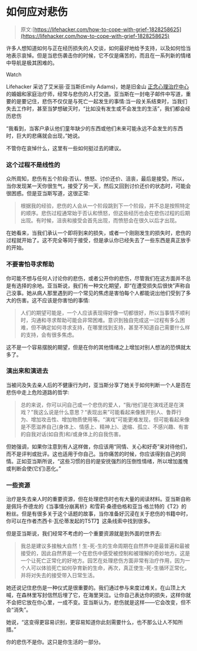 # 如何应对悲伤

> 原文:[https://lifehacker.com/how-to-cope-with-grief-1828258625](https://lifehacker.com/how-to-cope-with-grief-1828258625)

许多人想知道如何与正在经历损失的人交谈，如何最好地给予支持，以及如何恰当地表示哀悼。但是当悲伤袭击你的时候，它不仅是痛苦的，而且在一系列新的情绪中导航是极其困难的。

Watch

Lifehacker 采访了艾米丽·亚当斯(Emily Adams)，她是旧金山 [正念心理治疗中心](https://www.mindfulcenter.org/) 的婚姻和家庭治疗师，经常与悲伤的人打交道。亚当斯在一封电子邮件中写道，重要的是要记住，悲伤不仅仅是与死亡一起发生的事情:当一段关系结束时，当我们失去工作时，甚至当梦想破灭时，“比如没有发生或不会发生的生活”，我们都会经历悲伤

“我看到，当客户承认他们童年缺少的东西或他们未来可能永远不会发生的东西时，巨大的悲痛就会出现，”她说。

不管你在哀悼什么，这里有一些如何挺过去的建议。

### 这个过程不是线性的

众所周知，悲伤有五个阶段:否认、愤怒、讨价还价、沮丧，最后是接受。所以，当你发现某一天你很生气，接受了另一天，然后又回到讨价还价的状态时，可能会很困惑。但是亚当斯写道，这很正常:

> 根据我的经验，悲伤的人会从一个阶段跳到下一个阶段，并不总是按照特定的顺序。悲伤过程通常始于否认和愤怒，但这些经历也会在悲伤过程的后期出现。有时候，沮丧和接受会首先出现，而愤怒会在很久以后才出现。

在她看来，当我们承认一个即将到来的损失，或者一个刚刚发生的损失时，悲伤的过程就开始了。这不完全等同于接受，但是承认你已经失去了一些东西是真正放手的开始。

### 不要害怕寻求帮助

你可能不想与任何人讨论你的悲伤，或者公开你的悲伤，尽管我们在这方面并不总是有选择的余地。亚当斯说，我们有一种文化期望，即“在遭受损失后很快”声称自己没事。她从病人那里遇到的一个常见的焦虑是害怕每个人都能说出他们受到了多大的伤害。这不应该是你害怕的事情:

> 人们的期望可能是，一个人应该表现得好像一切都很好，所以当事情不顺利时，沟通和寻求帮助可能会非常困难。意识到独自完成这一过程有多么困难，但不确定如何寻求支持，在哪里找到支持，甚至不知道自己需要什么样的支持，会有很多焦虑。

这不是一个容易摆脱的期望，但是在你的其他情绪之上增加对别人想法的恐惧就太多了。

### 演出来和演进去

当被问及失去亲人后的不健康行为时，亚当斯分享了她关于如何判断一个人是否在悲伤中走上危险道路的哲学:

> 总的来说，你可以问自己或一个悲伤的爱人，“我/他们是在演戏还是在演戏？”我这么说是什么意思？“表现出来”可能看起来像推开别人、鲁莽行为、增加攻击性、增加物质使用等。“演戏”可能更难发现，但可能看起来像是不愿滋养自己(身体上、情感上、精神上)、退缩、孤立、不感兴趣、有害的自我对话(如自责)和/或身体上的自我伤害。

但她强调，如果你注意到有人这样做，你应该用“同情、关心和好奇”来对待他们，而不是评判或批评。这也适用于你自己。当你痛苦的时候，你应该得到自己的同情。正如亚当斯所说，“这些习惯的目的是安抚强烈的压倒性情绪，所以增加羞愧或判断会使(它们)恶化。”

### 一些资源

治疗是失去亲人时的重要资源，但在处理悲伤时也有大量的阅读材料。亚当斯自称是佩玛·乔德龙的《当事情分崩离析》和雪莉·桑德伯格和亚当·格兰特的《T2》的粉丝。但是有很多关于这个话题的故事，当你准备好沉浸在关于悲伤的书籍中时，你可以在作者杰西卡·瓦伦蒂发起的T5T7】这条线索中找到很多。

但是亚当斯说，我们经常不考虑的一个重要资源就是到外面的世界去:

> 我总是建议多接触大自然！生-死-生的生命周期在自然界中是最普遍和最被接受的，因此自然界是一个在悲伤中感受被控制和被理解的奇妙地方。这是一个让死亡正常化的好地方。园艺在处理悲伤方面非常有治疗作用，因为一个人可以体验死亡如何孕育新的生命，再次，真正使生-死-生循环正常化，并将对失去的接受带入日常生活。

她还说记住悲伤是一种仪式是很重要的。我们通过参与来度过难关。在山顶上大喊，在森林里写封信然后埋了它，在海里哭泣。让你自己表达你的损失，这样你就不会把它放在你心里，一成不变。亚当斯认为，悲伤就是这样——它会改变，但不会“消失”。

她说，“这变得更容易识别，更容易知道你此刻需要什么，也不那么让人不知所措。”

你的悲伤不是你。这只是你生活的一部分。